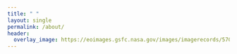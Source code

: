 ```yaml
---
title: " "
layout: single
permalink: /about/
header:
  overlay_image: https://eoimages.gsfc.nasa.gov/images/imagerecords/57000/57735/land_ocean_ice_cloud_2048.jpg
---
```

